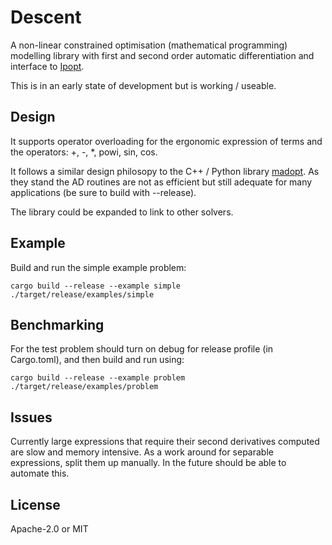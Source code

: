 # Descent

A non-linear constrained optimisation (mathematical programming) modelling
library with first and second order automatic differentiation and interface to
[Ipopt](https://projects.coin-or.org/Ipopt).

This is in an early state of development but is working / useable.

## Design

It supports operator overloading for the ergonomic expression of terms and the
operators: +, -, \*, powi, sin, cos.

It follows a similar design philosopy to the C++ / Python library
[madopt](https://github.com/stanle/madopt). As they stand the AD routines are
not as efficient but still adequate for many applications (be sure to build
with --release).

The library could be expanded to link to other solvers.

## Example

Build and run the simple example problem:

```
cargo build --release --example simple
./target/release/examples/simple
```

## Benchmarking

For the test problem should turn on debug for release profile (in Cargo.toml),
and then build and run using:

```
cargo build --release --example problem
./target/release/examples/problem
```

## Issues

Currently large expressions that require their second derivatives computed are
slow and memory intensive. As a work around for separable expressions, split
them up manually. In the future should be able to automate this.

## License

Apache-2.0 or MIT
